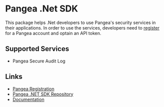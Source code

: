 # Pangea .Net SDK

This package helps .Net developers to use Pangea's security services in their applications. In order to use the services, developers need to [register](https://login.aws.us.pangea.cloud/signup) for a Pangea account and optain an API token.

## Supported Services

- Pangea Secure Audit Log

## Links
- [Pangea Registration](https://login.aws.us.pangea.cloud/signup)
- [Pangea .NET SDK Repository](https://github.com/pangeacyber)
- [Documentation](https://pangea.cloud/docs/sdk/csharp/)
